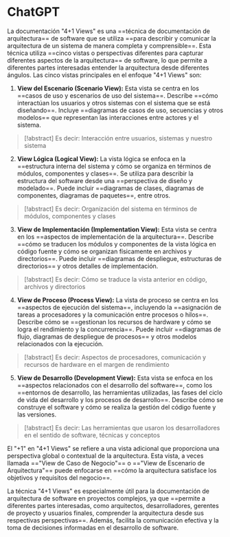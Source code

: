 # ChatGPT
La documentación "4+1 Views" es una ==técnica de documentación de arquitectura== de software que se utiliza ==para describir y comunicar la arquitectura de un sistema de manera completa y comprensible==. Esta técnica utiliza ==cinco vistas o perspectivas diferentes para capturar diferentes aspectos de la arquitectura== de software, lo que permite a diferentes partes interesadas entender la arquitectura desde diferentes ángulos. Las cinco vistas principales en el enfoque "4+1 Views" son:

1. **View del Escenario (Scenario View):** Esta vista se centra en los ==casos de uso y escenarios de uso del sistema==. Describe ==cómo interactúan los usuarios y otros sistemas con el sistema que se está diseñando==. Incluye ==diagramas de casos de uso, secuencias y otros modelos== que representan las interacciones entre actores y el sistema.

> [!abstract] Es decir:
> Interacción entre usuarios, sistemas y nuestro sistema

2. **View Lógica (Logical View):** La vista lógica se enfoca en la ==estructura interna del sistema y cómo se organiza en términos de módulos, componentes y clases==. Se utiliza para describir la estructura del software desde una ==perspectiva de diseño y modelado==. Puede incluir ==diagramas de clases, diagramas de componentes, diagramas de paquetes==, entre otros.

> [!abstract] Es decir:
> Organización del sistema en términos de módulos, componentes y clases


3. **View de Implementación (Implementation View):** Esta vista se centra en los ==aspectos de implementación de la arquitectura==. Describe ==cómo se traducen los módulos y componentes de la vista lógica en código fuente y cómo se organizan físicamente en archivos y directorios==. Puede incluir ==diagramas de despliegue, estructuras de directorios== y otros detalles de implementación.

> [!abstract] Es decir:
> Cómo se traduce la vista anterior en código, archivos y directorios

4. **View de Proceso (Process View):** La vista de proceso se centra en los ==aspectos de ejecución del sistema==, incluyendo la ==asignación de tareas a procesadores y la comunicación entre procesos o hilos==. Describe cómo se ==gestionan los recursos de hardware y cómo se logra el rendimiento y la concurrencia==. Puede incluir ==diagramas de flujo, diagramas de despliegue de procesos== y otros modelos relacionados con la ejecución.

> [!abstract] Es decir:
> Aspectos de procesadores, comunicación y recursos de hardware en el margen de rendimiento

5. **View de Desarrollo (Development View):** Esta vista se enfoca en los ==aspectos relacionados con el desarrollo del software==, como los ==entornos de desarrollo, las herramientas utilizadas, las fases del ciclo de vida del desarrollo y los procesos de desarrollo==. Describe cómo se construye el software y cómo se realiza la gestión del código fuente y las versiones.

> [!abstract] Es decir:
> Las herramientas que usaron los desarrolladores en el sentido de software, técnicas y conceptos

El "+1" en "4+1 Views" se refiere a una vista adicional que proporciona una perspectiva global o contextual de la arquitectura. Esta vista, a veces llamada =="View de Caso de Negocio"== o =="View de Escenario de Arquitectura"== puede enfocarse en ==cómo la arquitectura satisface los objetivos y requisitos del negocio==.

La técnica "4+1 Views" es especialmente útil para la documentación de arquitectura de software en proyectos complejos, ya que ==permite a diferentes partes interesadas, como arquitectos, desarrolladores, gerentes de proyecto y usuarios finales, comprender la arquitectura desde sus respectivas perspectivas==. Además, facilita la comunicación efectiva y la toma de decisiones informadas en el desarrollo de software.
